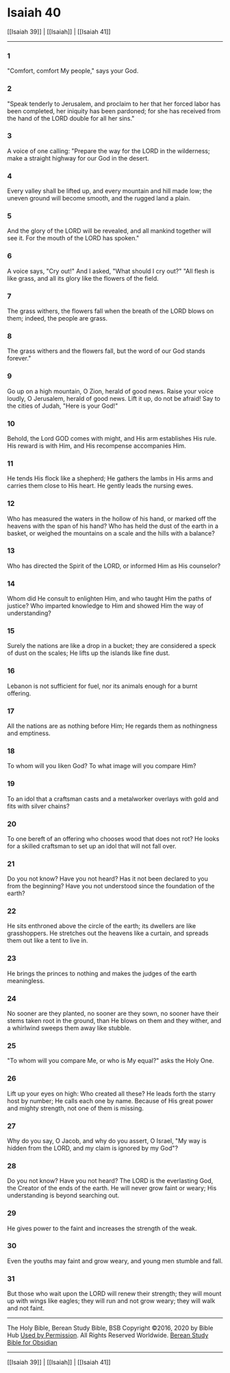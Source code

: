 # Isaiah 40

[[Isaiah 39]] | [[Isaiah]] | [[Isaiah 41]]

---

### 1
"Comfort, comfort My people," says your God.

### 2
"Speak tenderly to Jerusalem, and proclaim to her that her forced labor has been completed, her iniquity has been pardoned; for she has received from the hand of the LORD double for all her sins."

### 3
A voice of one calling: "Prepare the way for the LORD in the wilderness; make a straight highway for our God in the desert.

### 4
Every valley shall be lifted up, and every mountain and hill made low; the uneven ground will become smooth, and the rugged land a plain.

### 5
And the glory of the LORD will be revealed, and all mankind together will see it. For the mouth of the LORD has spoken."

### 6
A voice says, "Cry out!" And I asked, "What should I cry out?" "All flesh is like grass, and all its glory like the flowers of the field.

### 7
The grass withers, the flowers fall when the breath of the LORD blows on them; indeed, the people are grass.

### 8
The grass withers and the flowers fall, but the word of our God stands forever."

### 9
Go up on a high mountain, O Zion, herald of good news. Raise your voice loudly, O Jerusalem, herald of good news. Lift it up, do not be afraid! Say to the cities of Judah, "Here is your God!"

### 10
Behold, the Lord GOD comes with might, and His arm establishes His rule. His reward is with Him, and His recompense accompanies Him.

### 11
He tends His flock like a shepherd; He gathers the lambs in His arms and carries them close to His heart. He gently leads the nursing ewes.

### 12
Who has measured the waters in the hollow of his hand, or marked off the heavens with the span of his hand? Who has held the dust of the earth in a basket, or weighed the mountains on a scale and the hills with a balance?

### 13
Who has directed the Spirit of the LORD, or informed Him as His counselor?

### 14
Whom did He consult to enlighten Him, and who taught Him the paths of justice? Who imparted knowledge to Him and showed Him the way of understanding?

### 15
Surely the nations are like a drop in a bucket; they are considered a speck of dust on the scales; He lifts up the islands like fine dust.

### 16
Lebanon is not sufficient for fuel, nor its animals enough for a burnt offering.

### 17
All the nations are as nothing before Him; He regards them as nothingness and emptiness.

### 18
To whom will you liken God? To what image will you compare Him?

### 19
To an idol that a craftsman casts and a metalworker overlays with gold and fits with silver chains?

### 20
To one bereft of an offering who chooses wood that does not rot? He looks for a skilled craftsman to set up an idol that will not fall over.

### 21
Do you not know? Have you not heard? Has it not been declared to you from the beginning? Have you not understood since the foundation of the earth?

### 22
He sits enthroned above the circle of the earth; its dwellers are like grasshoppers. He stretches out the heavens like a curtain, and spreads them out like a tent to live in.

### 23
He brings the princes to nothing and makes the judges of the earth meaningless.

### 24
No sooner are they planted, no sooner are they sown, no sooner have their stems taken root in the ground, than He blows on them and they wither, and a whirlwind sweeps them away like stubble.

### 25
"To whom will you compare Me, or who is My equal?" asks the Holy One.

### 26
Lift up your eyes on high: Who created all these? He leads forth the starry host by number; He calls each one by name. Because of His great power and mighty strength, not one of them is missing.

### 27
Why do you say, O Jacob, and why do you assert, O Israel, "My way is hidden from the LORD, and my claim is ignored by my God"?

### 28
Do you not know? Have you not heard? The LORD is the everlasting God, the Creator of the ends of the earth. He will never grow faint or weary; His understanding is beyond searching out.

### 29
He gives power to the faint and increases the strength of the weak.

### 30
Even the youths may faint and grow weary, and young men stumble and fall.

### 31
But those who wait upon the LORD will renew their strength; they will mount up with wings like eagles; they will run and not grow weary; they will walk and not faint.

---

The Holy Bible, Berean Study Bible, BSB
Copyright ©2016, 2020 by Bible Hub
[Used by Permission](https://berean.bible/terms.htm). All Rights Reserved Worldwide.
[Berean Study Bible for Obsidian](https://github.com/gapmiss/berean-study-bible-for-obsidian)

---

[[Isaiah 39]] | [[Isaiah]] | [[Isaiah 41]]

